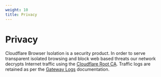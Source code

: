 ```yaml
---
weight: 10
title: Privacy
---
```


# Privacy

Cloudflare Browser Isolation is a security product. In order to serve transparent isolated browsing and block web based threats our network decrypts Internet traffic using the [Cloudflare Root CA](/browser-isolation/installation#install-the-cloudflare-root-ca). Traffic logs are retained as per the [Gateway Logs](/cloudflare-one/analytics/logs) documentation.

